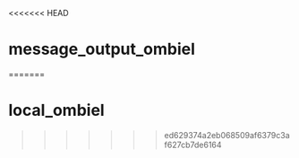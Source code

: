 <<<<<<< HEAD
# message_output_ombiel
=======
# local_ombiel
>>>>>>> ed629374a2eb068509af6379c3af627cb7de6164
